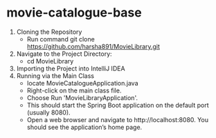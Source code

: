 # movie-catalogue-base
1. Cloning the Repository
    - Run command
        git clone https://github.com/harsha891/MovieLibrary.git
2. Navigate to the Project Directory:
    - cd MovieLibrary
3. Importing the Project into IntelliJ IDEA
4. Running via the Main Class
    - locate MovieCatalogueApplication.java
    - Right-click on the main class file.
    - Choose Run 'MovieLibraryApplication'.
    - This should start the Spring Boot application on the default port (usually 8080).
    - Open a web browser and navigate to http://localhost:8080. You should see the application’s home page.